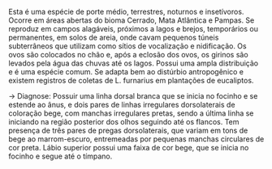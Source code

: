 ﻿Esta é uma espécie de porte médio, terrestres, noturnos e insetívoros. Ocorre em áreas abertas do bioma Cerrado, Mata Atlântica e Pampas. Se reproduz em campos alagáveis, próximos a lagos e brejos, temporários ou permanentes, em solos de areia, onde cavam pequenos túneis subterrâneos que utilizam como sítios de vocalização e nidificação. Os ovos são colocados no chão e, após a eclosão dos ovos, os girinos são levados pela água das chuvas até os lagos. 
Possui uma ampla distribuição e é uma espécie comum. Se adapta bem ao distúrbio antropogênico e existem registros de coletas de L. furnarius em plantações de eucaliptos.


-> Diagnose:
Possuir uma linha dorsal branca que se inicia no focinho e se estende ao ânus, e dois pares de linhas irregulares dorsolaterais de coloração bege, com manchas irregulares pretas, sendo a última linha se iniciando na região posterior dos olhos seguindo até os flancos. Tem presença de três pares de pregas dorsolaterais, que variam em tons de bege ao marrom-escuro, entremeadas por pequenas manchas circulares de cor preta. Lábio superior possui uma faixa de cor bege, que se inicia no focinho e segue até o tímpano.